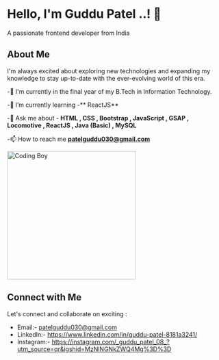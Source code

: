 
# Hello, I'm Guddu Patel ..! 👋 
A passionate frontend developer from India


## About Me

I'm always excited about exploring new technologies and expanding my knowledge to stay up-to-date with the ever-evolving world of this era.

 -🔭 I'm currently in the final year of my B.Tech in Information Technology.

 -🌱 I’m currently learning -** ReactJS**

 -💬 Ask me about - **HTML , CSS , Bootstrap , JavaScript , GSAP , Locomotive , ReactJS , Java (Basic) , MySQL**

 -📫 How to reach me **patelguddu030@gmail.com**

 <img src="https://camo.githubusercontent.com/c1dcb74cc1c1835b1d716f5051499a2814c683c806b15f04b0eba492863703e9/68747470733a2f2f63646e2e6472696262626c652e636f6d2f75736572732f3733303730332f73637265656e73686f74732f363538313234332f6176656e746f2e676966" alt="Coding Boy" height="300px"/>

## Connect with Me

Let's connect and collaborate on exciting :

- Email:- patelguddu030@gmail.com
- LinkedIn:- https://www.linkedin.com/in/guddu-patel-8181a3241/
- Instagram:- https://instagram.com/_guddu_patel_08_?utm_source=qr&igshid=MzNlNGNkZWQ4Mg%3D%3D


